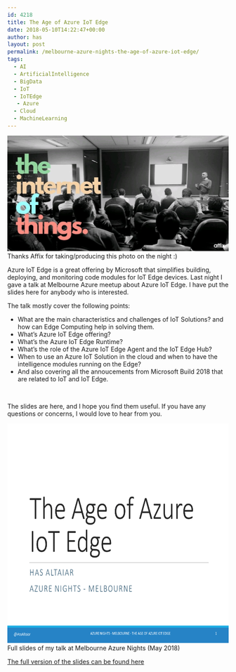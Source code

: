 ```yaml
---
id: 4218
title: The Age of Azure IoT Edge
date: 2018-05-10T14:22:47+00:00
author: has
layout: post
permalink: /melbourne-azure-nights-the-age-of-azure-iot-edge/
tags:
  - AI
  - ArtificialIntelligence
  - BigData
  - IoT
  - IoTEdge
   - Azure
  - Cloud
  - MachineLearning
---
```

<img src="/wp-content/uploads/2018/05/has-iot.jpg" alt="Has AlTaiar @ Melbourne Azure Nights" /> <br />
<span>Thanks Affix for taking/producing this photo on the night :) </span>

Azure IoT Edge is a great offering by Microsoft that simplifies building, deploying, and monitoring code modules for IoT Edge devices. Last night I gave a talk at Melbourne Azure meetup about Azure IoT Edge. I have put the slides here for anybody who is interested.

The talk mostly cover the following points:

  * What are the main characteristics and challenges of IoT Solutions? and how can Edge Computing help in solving them.
  * What&#8217;s Azure IoT Edge offering?
  * What&#8217;s the Azure IoT Edge Runtime?
  * What&#8217;s the role of the Azure IoT Edge Agent and the IoT Edge Hub?
  * When to use an Azure IoT Solution in the cloud and when to have the intelligence modules running on the Edge?
  * And also covering all the annoucements from Microsoft Build 2018 that are related to IoT and IoT Edge.

&nbsp;

The slides are here, and I hope you find them useful. If you have any questions or concerns, I would love to hear from you.

<a target="_blank" href="/wp-content/uploads/2018/05/The-Age-of-Azure-IoT-Edge.pdf">
  <img src="/wp-content/uploads/2018/05/Azure-IoT-Edge-v3_2.png" alt="The Age of Azure IoT Edge - By Has AlTaiar" height="500" />
</a><br />
<span>Full slides of my talk at Melbourne Azure Nights (May 2018)</span> 

[The full version of the slides can be found here](https://www.hasaltaiar.com.au/wp-content/uploads/2018/05/The-Age-of-Azure-IoT-Edge.pdf)

